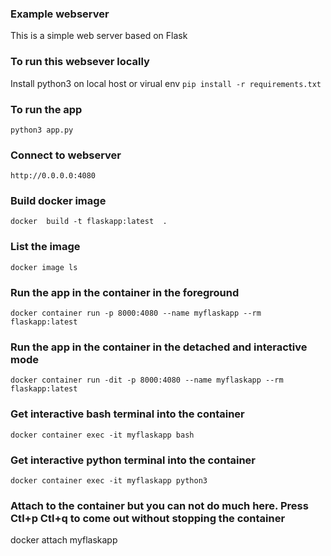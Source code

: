 ### Example webserver
This is a simple web server based on Flask 

### To run this websever  locally
Install python3 on local host or virual env
`pip install -r requirements.txt`

### To run the app
`python3 app.py`

### Connect to webserver 
`http://0.0.0.0:4080`

### Build docker image 
`docker  build -t flaskapp:latest  .`

### List the image
`docker image ls`

### Run the app in the container in the foreground
`docker container run -p 8000:4080 --name myflaskapp --rm flaskapp:latest`

### Run the app in the container in the detached and interactive mode
`docker container run -dit -p 8000:4080 --name myflaskapp --rm flaskapp:latest`

### Get interactive bash terminal into the container
`docker container exec -it myflaskapp bash`

### Get interactive python terminal into the container
`docker container exec -it myflaskapp python3`

### Attach to the container but you can not do much here. Press Ctl+p Ctl+q to come out without stopping the container
docker attach myflaskapp

